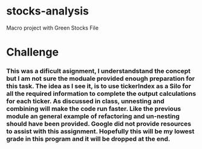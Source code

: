# stocks-analysis
Macro project with Green Stocks File
# Challenge
### This was a dificult asignment, I understandstand the concept but I am not sure the moduale provided enough preparation for this task.  The idea as I see it, is to use tickerIndex as a Silo for all the required information to complete the output calculations for each ticker.  As discussed in class, unnesting and combining will make the code run faster. Like the previous module an general example of refactoring and un-nesting should have been provided.  Google did not provide resources to assist with this assignment.  Hopefully this will be my lowest grade in this program and it will be dropped at the end.
